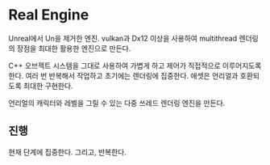 # Real Engine 

Unreal에서 Un을 제거한 엔진. vulkan과 Dx12 이상을 사용하여 multithread 렌더링의 장점을 최대한 
활용한 엔진으로 만든다.  

C++ 오브젝트 시스템을 그대로 사용하여 가볍게 하고 제어가 직접적으로 이루어지도록 한다. 
여러 번 반복해서 작업하고 초기에는 렌더링에 집중한다. 애셋은 언리얼과 호환되도록 최대한 구현한다. 

언리얼의 캐릭터와 레벨을 그릴 수 있는 다중 쓰레드 렌더링 엔진을 만든다. 


## 진행 

현재 단계에 집중한다. 그리고, 반복한다. 









